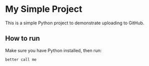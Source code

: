# My Simple Project

This is a simple Python project to demonstrate uploading to GitHub.

## How to run

Make sure you have Python installed, then run:

```bash
better call me
